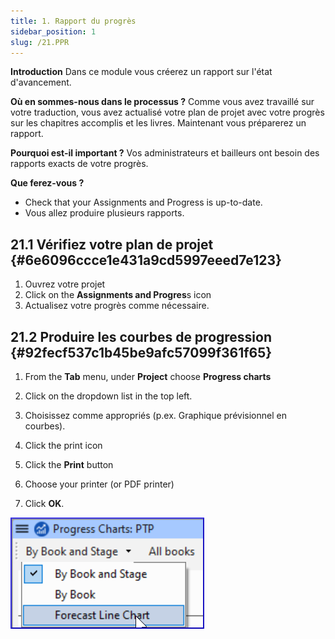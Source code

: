 ```yaml
---
title: 1. Rapport du progrès
sidebar_position: 1
slug: /21.PPR
---
```




**Introduction** Dans ce module vous créerez un rapport sur l'état d'avancement.


**Où en sommes-nous dans le processus ?** Comme vous avez travaillé sur votre traduction, vous avez actualisé votre plan de projet avec votre progrès sur les chapitres accomplis et les livres. Maintenant vous préparerez un rapport.


**Pourquoi est-il important ?** Vos administrateurs et bailleurs ont besoin des rapports exacts de votre progrès.


**Que ferez-vous ?**

- Check that your Assignments and Progress is up-to-date.
- Vous allez produire plusieurs rapports.

## 21.1 Vérifiez votre plan de projet {#6e6096ccce1e431a9cd5997eeed7e123}

1. Ouvrez votre projet
1. Click on the **Assignments and Progres**s icon
1. Actualisez votre progrès comme nécessaire.

## 21.2 Produire les courbes de progression {#92fecf537c1b45be9afc57099f361f65}


<div class='notion-row'>
<div class='notion-column' style={{width: 'calc((100% - (min(32px, 4vw) * 1)) * 0.5)'}}>

1. From the **Tab** menu, under **Project** choose **Progress charts**

1. Click on the dropdown list in the top left.

1. Choisissez comme appropriés (p.ex. Graphique prévisionnel en courbes).

1. Click the print icon

1. Click the **Print** button

1. Choose your printer (or PDF printer)

1. Click **OK**.

</div><div className='notion-spacer'></div>

<div class='notion-column' style={{width: 'calc((100% - (min(32px, 4vw) * 1)) * 0.5)'}}>

![](./277798433.png)

</div><div className='notion-spacer'></div>
</div>

